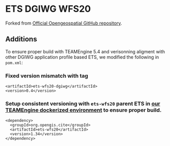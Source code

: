 # ETS DGIWG WFS20

Forked from [Official Opengeospatial GitHub repository](https://github.com/opengeospatial/ets-wfs20-dgiwg). 

## Additions 
To ensure proper build with TEAMEngine 5.4 and verisonning aligment with other DGIWG application profile based ETS, we modified the following in `pom.xml`: 
### Fixed version mismatch with tag 
```
<artifactId>ets-wfs20-dgiwg</artifactId>
<version>0.4</version>
```
### Setup consistent versioning with `ets-wfs20` parent ETS in [our TEAMEngine dockerized environment](https://github.com/elasticlabs/teamengine-compose) to ensure proper build. 
```
<dependency>
  <groupId>org.opengis.cite</groupId>
  <artifactId>ets-wfs20</artifactId>
  <version>1.34</version>
</dependency>
```

